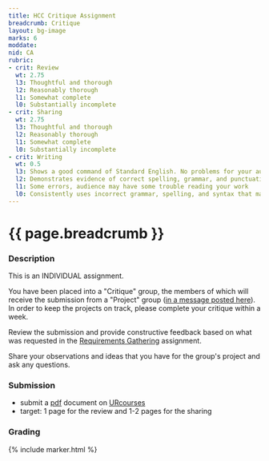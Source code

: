 ```yaml
---
title: HCC Critique Assignment
breadcrumb: Critique
layout: bg-image
marks: 6
moddate:
nid: CA
rubric:
- crit: Review
  wt: 2.75
  l3: Thoughtful and thorough
  l2: Reasonably thorough
  l1: Somewhat complete
  l0: Substantially incomplete
- crit: Sharing
  wt: 2.75
  l3: Thoughtful and thorough
  l2: Reasonably thorough
  l1: Somewhat complete
  l0: Substantially incomplete
- crit: Writing
  wt: 0.5
  l3: Shows a good command of Standard English. No problems for your audience
  l2: Demonstrates evidence of correct spelling, grammar, and punctuation. Audience will have little trouble reading your work
  l1: Some errors, audience may have some trouble reading your work
  l0: Consistently uses incorrect grammar, spelling, and syntax that makes it difficult for others to follow
---
```

# {{ page.breadcrumb }}

### Description

This is an INDIVIDUAL assignment.

You have been placed into a "Critique" group, the members of which will receive the submission from a "Project" group ([in a message posted here](https://urcourses.uregina.ca/mod/forum/view.php?id=860265)). In order to keep the projects on track, please
complete your critique within a week.

Review the submission and provide constructive feedback based on what was requested in the [Requirements Gathering](../i-or-g/02-requirements.html) assignment.

Share your observations and ideas that you have for the group's project and ask any questions.

### Submission

* submit a [pdf](https://en.wikipedia.org/wiki/PDF) document on [URcourses](https://urcourses.uregina.ca/course/view.php?id=2084)
* target: 1 page for the review and 1-2 pages for the sharing

### Grading

{% include marker.html %}

